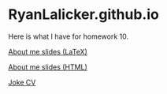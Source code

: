 # RyanLalicker.github.io


Here is what I have for homework 10.

[About me slides (LaTeX)](https://github.com/RyanLalicker/RyanLalicker.github.io/blob/020f0b7277877016fdb1e1d1982e475d16428075/Slides_In_LaTeX.pdf)

[About me slides (HTML)](https://github.com/RyanLalicker/RyanLalicker.github.io/blob/422c348045eaf8e1f8ab56889b92eb74bec67286/Slides_in_HTML.pdf)

[Joke CV](https://github.com/RyanLalicker/RyanLalicker.github.io/blob/14111b33cfb883da8ba9a2036364c838d95f5767/LaTeXTemplates_moderncv-cv-and-cover-letter_v1.3/MockCV.pdf)